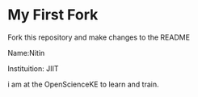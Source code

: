 # My First Fork
Fork this repository and make changes to the README

Name:Nitin

Instituition: JIIT

i am at the OpenScienceKE to learn and train.
